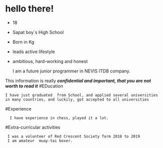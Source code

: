 # hello there!

* 18
* Sapat boy`s High School
* Born in Kg
* leads active lifestyle
* ambitious, hard-working and honest


    I am a  future junior programmer in NEVIS ITDB company.

This information is really ***confidential and important, that you are not worth to read it***
#EDucation


    I have just graduated  from School, and applied several universities in many countries, and luckily, got accepted to all universities

#Experience



      I have experience in chess, played it a lot.
       
#Extra-curricular activities

     I was a volunteer of Red Crescent Society form 2018 to 2019
     I am amateur  muay-tai boxer.